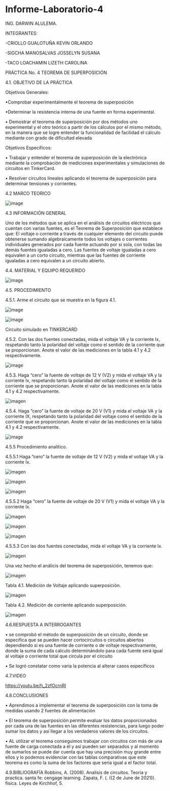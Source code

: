 # Informe-Laboratorio-4

ING. DARWIN ALULEMA.

INTEGRANTES:

-CRIOLLO GUALOTUÑA KEVIN ORLANDO

-SIGCHA MANOSALVAS JOSSELYN SUSANA

-TACO LOACHAMIN LIZETH CAROLINA

PRÁCTICA No. 4 TEOREMA DE SUPERPOSICIÓN

4.1. OBJETIVO DE LA PRÁCTICA

Objetivos Generales:

•Comprobar experimentalmente el teorema de superposición

•Determinar la resistencia interna de una fuente en forma experimental. 

•	Demostrar el teorema de superposición por dos métodos uno experimental y el otro teórico a partir 
de los cálculos por el mismo método, en la manera que se logre entender la funcionalidad de facilidad 
el cálculo mediante con grado de dificultad elevada

Objetivos Específicos:

•	Trabajar y entender el teorema de superposición de la electrónica mediante la comprobación de mediciones
experimentales y simulaciones de circuitos en TinkerCard.

•	Resolver circuitos lineales aplicando el teorema de superposición para determinar tensiones y corrientes.

4.2 MARCO TEORICO

![image](https://user-images.githubusercontent.com/85263529/125878219-db5c0c9c-7429-477c-bba2-55f6c9a066a4.png)


4.3 INFORMACIÓN GENERAL

Uno de los métodos que se aplica en el análisis de circuitos eléctricos que cuentan
con varias fuentes, es el Teorema de Superposición que establece que:
El voltaje o corriente a través de cualquier elemento del circuito puede obtenerse
sumando algebraicamente todos los voltajes o corrientes individuales generados por
cada fuente actuando por sí sola, con todas las demás fuentes igualadas a cero.
Las fuentes de voltaje igualadas a cero equivalen a un corto circuito, mientras que
las fuentes de corriente igualadas a cero equivalen a un circuito abierto.

4.4. MATERIAL Y EQUIPO REQUERIDO

![image](https://user-images.githubusercontent.com/85263529/125874842-0c1ca694-a4c7-457f-91b2-ae17953f032b.png)

4.5. PROCEDIMIENTO

4.5.1. Arme el circuito que se muestra en la figura 4.1.

![image](https://user-images.githubusercontent.com/85263529/125874908-0d3cc0b8-6f2a-40b1-a65e-c0f8eab332e6.png)

![image](https://user-images.githubusercontent.com/85263529/125884389-5f5d17d5-6729-43e1-9a0e-6fd0b71f31a9.png)

 Circuito simulado en TINKERCARD

4.5.2. Con las dos fuentes conectadas, mida el voltaje VA y la corriente Ix, respetando
tanto la polaridad del voltaje como el sentido de la corriente que se proporcionan. Anote
el valor de las mediciones en la tabla 4.1 y 4.2 respectivamente.


![image](https://user-images.githubusercontent.com/85263529/125884285-7695cef8-5bad-4743-a616-6ca59b1a23bb.png)

4.5.3. Haga “cero” la fuente de voltaje de 12 V (V2) y mida el voltaje VA y la corriente
Ix, respetando tanto la polaridad del voltaje como el sentido de la corriente que se
proporcionan. Anote el valor de las mediciones en la tabla 4.1 y 4.2 respectivamente.

![imagen](https://user-images.githubusercontent.com/85263529/125994775-8914c781-61d0-4748-a1a3-df62fe2cf2f0.png)


4.5.4. Haga “cero” la fuente de voltaje de 20 V (V1) y mida el voltaje VA y la corriente
IX, respetando tanto la polaridad del voltaje como el sentido de la corriente que se
proporcionan. Anote el valor de las mediciones en la tabla 4.1 y 4.2 respectivamente.

![image](https://user-images.githubusercontent.com/85263529/125893709-6f36914b-0af8-44c1-b128-fb466be8d0f6.png)

4.5.5 Procedimiento analitico.

4.5.5.1 Haga “cero” la fuente de voltaje de 12 V (V2) y mida el voltaje VA y la corriente
Ix.

![imagen](https://user-images.githubusercontent.com/85263529/125994036-760361cd-aa62-4cfd-bd70-fea786d150cf.png)

![imagen](https://user-images.githubusercontent.com/85263529/125994082-490b11b3-1884-454e-b350-0334e97d1165.png)

![imagen](https://user-images.githubusercontent.com/85263529/125994196-3b1f9026-6237-4bef-9e1a-f0c3c50b4144.png)


4.5.5.2 Haga “cero” la fuente de voltaje de 20 V (V1) y mida el voltaje VA y la corriente
Ix.

![imagen](https://user-images.githubusercontent.com/85263529/125994262-14d950bd-2a51-44f6-9eb6-498c26ea8e0a.png)

![imagen](https://user-images.githubusercontent.com/85263529/125994404-70105a60-978e-4824-88fe-8d2e73797046.png)

![imagen](https://user-images.githubusercontent.com/85263529/125994467-dd71f6d7-417e-4d95-9671-64d202287997.png)


4.5.5.3 Con las dos fuentes conectadas, mida el voltaje VA y la corriente Ix.

![imagen](https://user-images.githubusercontent.com/85263529/125902906-37baa2c1-dc86-4410-92d9-241b5cef4abd.png)

Una vez hecho el análicis del teorema de superposición, tenemos que:

![imagen](https://user-images.githubusercontent.com/85263529/125994603-9e867503-36ee-4abd-9a0b-625d92e3aaef.png)

Tabla 4.1. Medición de Voltaje aplicando superposición.

![imagen](https://user-images.githubusercontent.com/85263529/125994661-9a358c62-ab39-4522-b503-89c5fb4b7c56.png)


Tabla 4.2. Medición de corriente aplicando superposición.

![imagen](https://user-images.githubusercontent.com/85263529/125994687-abcb73b2-c72a-4ed6-873b-3bc0fe5d40ce.png)


4.6.RESPUESTA A INTERROGANTES

•	se comprobó el método de superposición de un circuito, donde se especifica que se pueden hacer 
cortocircuitos o circuitos abiertos dependiendo si es una fuente de corriente o de voltaje respectivamente,
donde la suma de cada calculo determinándolo para cada fuente será igual al voltaje o corriente total
que circula por el circuito

•	Se logró constatar como varia la potencia al alterar casos específicos 

4.7.VIDEO

https://youtu.be/h_2zfOcrnRI



4.8.CONCLUSIONES

•	Aprendimos a implementar el teorema de superposición con la toma de medidas usando 2 fuentes de alimentación

•	El teorema de superposición permite evaluar los datos proporcionados por cada una de las fuentes en las
diferentes resistencias, para luego poder sumar los datos y así llegar a los verdaderos valores de los circuitos.

•	AL utilizar el teorema conseguimos trabajar con circuitos con más de una fuente de carga conectada a él y así
pueden ser separados y al momento de sumarlos se puede dar cuenta que hay una precisión muy grande entre ellos y 
lo podemos evidenciar con las tablas comparativas que este teorema es como la suma de los factores que seria
igual a el factor total.

4.9.BIBLIOGRAFÍA
Robbins, A. (2008). Analisis de circuitos. Teoria y practica. santa fe: cengage learning. Zapata, F. (. ((2 de June de 2021)). fisica. Leyes de Kirchhof, 5.

